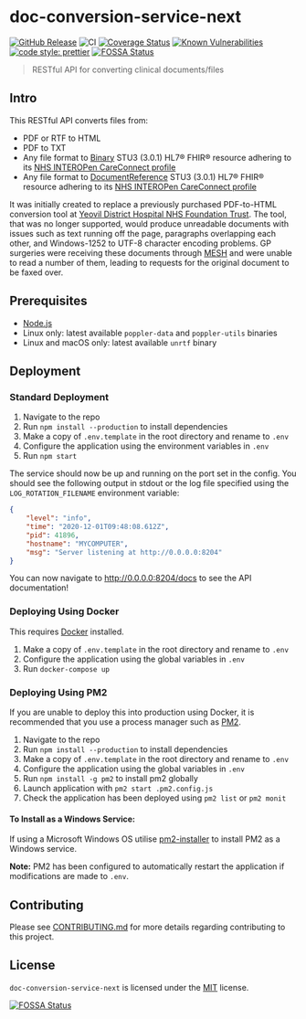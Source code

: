 # doc-conversion-service-next

[![GitHub Release](https://img.shields.io/github/release/Fdawgs/doc-conversion-service-next.svg)](https://github.com/Fdawgs/doc-conversion-service-next/releases/latest/)
![CI](https://github.com/Fdawgs/doc-conversion-service-next/workflows/CI/badge.svg) [![Coverage Status](https://coveralls.io/repos/github/Fdawgs/doc-conversion-service-next/badge.svg?branch=master)](https://coveralls.io/github/Fdawgs/doc-conversion-service-next?branch=master) [![Known Vulnerabilities](https://snyk.io/test/github/Fdawgs/doc-conversion-service-next/badge.svg)](https://snyk.io/test/github/Fdawgs/doc-conversion-service-next) [![code style: prettier](https://img.shields.io/badge/code_style-prettier-ff69b4.svg?style=flat)](https://github.com/prettier/prettier)
[![FOSSA Status](https://app.fossa.com/api/projects/git%2Bgithub.com%2FFdawgs%2Fdoc-conversion-service-next.svg?type=shield)](https://app.fossa.com/projects/git%2Bgithub.com%2FFdawgs%2Fdoc-conversion-service-next?ref=badge_shield)

> RESTful API for converting clinical documents/files

## Intro

This RESTful API converts files from:

-   PDF or RTF to HTML
-   PDF to TXT
-   Any file format to [Binary](https://www.hl7.org/fhir/STU3/binary.html) STU3 (3.0.1) HL7® FHIR® resource adhering to its [NHS INTEROPen CareConnect profile](https://nhsconnect.github.io/CareConnectAPI/api_documents_binary.html)
-   Any file format to [DocumentReference](https://www.hl7.org/fhir/STU3/documentreference.html) STU3 (3.0.1) HL7® FHIR® resource adhering to its [NHS INTEROPen CareConnect profile](https://nhsconnect.github.io/CareConnectAPI/api_documents_documentreference.html)

It was initially created to replace a previously purchased PDF-to-HTML conversion tool at [Yeovil District Hospital NHS Foundation Trust](https://yeovilhospital.co.uk/). The tool, that was no longer supported, would produce unreadable documents with issues such as text running off the page, paragraphs overlapping each other, and Windows-1252 to UTF-8 character encoding problems. GP surgeries were receiving these documents through [MESH](https://digital.nhs.uk/services/message-exchange-for-social-care-and-health-mesh) and were unable to read a number of them, leading to requests for the original document to be faxed over.

## Prerequisites

-   [Node.js](https://nodejs.org/en/)
-   Linux only: latest available `poppler-data` and `poppler-utils` binaries
-   Linux and macOS only: latest available `unrtf` binary

## Deployment

### Standard Deployment

1. Navigate to the repo
2. Run `npm install --production` to install dependencies
3. Make a copy of `.env.template` in the root directory and rename to `.env`
4. Configure the application using the environment variables in `.env`
5. Run `npm start`

The service should now be up and running on the port set in the config. You should see the following output in stdout or the log file specified using the `LOG_ROTATION_FILENAME` environment variable:

```json
{
	"level": "info",
	"time": "2020-12-01T09:48:08.612Z",
	"pid": 41896,
	"hostname": "MYCOMPUTER",
	"msg": "Server listening at http://0.0.0.0:8204"
}
```

You can now navigate to http://0.0.0.0:8204/docs to see the API documentation!

### Deploying Using Docker

This requires [Docker](https://www.docker.com/products) installed.

1. Make a copy of `.env.template` in the root directory and rename to `.env`
2. Configure the application using the global variables in `.env`
3. Run `docker-compose up`

### Deploying Using PM2

If you are unable to deploy this into production using Docker, it is recommended that you use a process manager such as [PM2](https://pm2.keymetrics.io/).

1. Navigate to the repo
2. Run `npm install --production` to install dependencies
3. Make a copy of `.env.template` in the root directory and rename to `.env`
4. Configure the application using the global variables in `.env`
5. Run `npm install -g pm2` to install pm2 globally
6. Launch application with `pm2 start .pm2.config.js`
7. Check the application has been deployed using `pm2 list` or `pm2 monit`

#### To Install as a Windows Service:

If using a Microsoft Windows OS utilise [pm2-installer](https://github.com/jessety/pm2-installer) to install PM2 as a Windows service.

**Note:** PM2 has been configured to automatically restart the application if modifications are made to `.env`.

## Contributing

Please see [CONTRIBUTING.md](https://github.com/Fdawgs/doc-conversion-service-next/blob/master/CONTRIBUTING.md) for more details regarding contributing to this project.

## License

`doc-conversion-service-next` is licensed under the [MIT](https://github.com/Fdawgs/doc-conversion-service-next/blob/master/LICENSE) license.


[![FOSSA Status](https://app.fossa.com/api/projects/git%2Bgithub.com%2FFdawgs%2Fdoc-conversion-service-next.svg?type=large)](https://app.fossa.com/projects/git%2Bgithub.com%2FFdawgs%2Fdoc-conversion-service-next?ref=badge_large)
